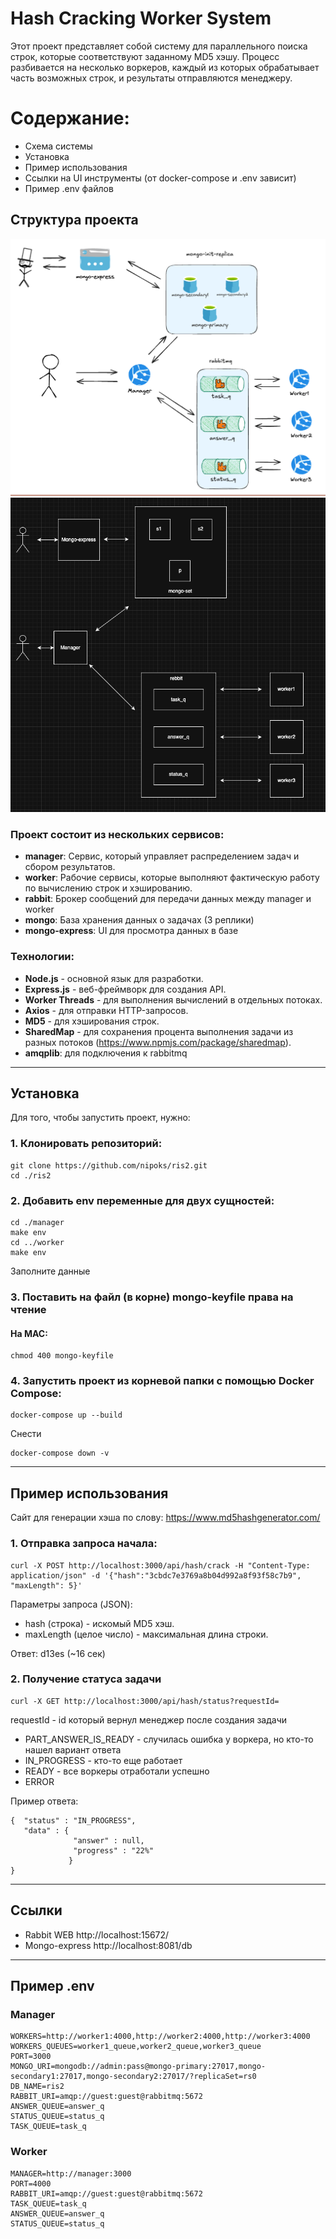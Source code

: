 # Hash Cracking Worker System

Этот проект представляет собой систему для параллельного поиска строк, которые соответствуют заданному MD5 хэшу. Процесс разбивается на несколько воркеров, каждый из которых обрабатывает часть возможных строк, и результаты отправляются менеджеру.

# Содержание:
- Схема системы
- Установка
- Пример использования
- Ссылки на UI инструменты (от docker-compose и .env зависит)
- Пример .env файлов

## Структура проекта
![img.png](img/img.png)
![img.png](img/img_2.png)

### Проект состоит из нескольких сервисов:

- **manager**: Сервис, который управляет распределением задач и сбором результатов.
- **worker**: Рабочие сервисы, которые выполняют фактическую работу по вычислению строк и хэшированию.
- **rabbit**: Брокер сообщений для передачи данных между manager и worker
- **mongo**: База хранения данных о задачах (3 реплики)
- **mongo-express**: UI для просмотра данных в базе 


### Технологии:
- **Node.js** - основной язык для разработки.
- **Express.js** - веб-фреймворк для создания API.
- **Worker Threads** - для выполнения вычислений в отдельных потоках.
- **Axios** - для отправки HTTP-запросов.
- **MD5** - для хэширования строк.
- **SharedMap** - для сохранения процента выполнения задачи из разных потоков (https://www.npmjs.com/package/sharedmap).
- **amqplib**: для подключения к rabbitmq

___

## Установка

Для того, чтобы запустить проект, нужно:

### 1. Клонировать репозиторий:
```
git clone https://github.com/nipoks/ris2.git
cd ./ris2
```
### 2. Добавить env переменные для двух сущностей:

```
cd ./manager
make env
cd ../worker
make env
```
Заполните данные
### 3. Поставить на файл (в корне) mongo-keyfile права на чтение 
#### На MAC:
```
chmod 400 mongo-keyfile
```
### 4. Запустить проект из корневой папки с помощью Docker Compose:
```
docker-compose up --build
```
Снести
```
docker-compose down -v
```
___
## Пример использования
Сайт для генерации хэша по слову: https://www.md5hashgenerator.com/
### 1. Отправка запроса начала:
```
curl -X POST http://localhost:3000/api/hash/crack -H "Content-Type: application/json" -d '{"hash":"3cbdc7e3769a8b04d992a8f93f58c7b9", "maxLength": 5}'
```
Параметры запроса (JSON):

* hash (строка) - искомый MD5 хэш.
* maxLength (целое число) - максимальная длина строки.

Ответ: d13es (~16 сек)

### 2. Получение статуса задачи
```
curl -X GET http://localhost:3000/api/hash/status?requestId=
```
requestId - id который вернул менеджер после создания задачи
* PART_ANSWER_IS_READY - случилась ошибка у воркера, но кто-то нашел вариант ответа
* IN_PROGRESS - кто-то еще работает
* READY - все воркеры отработали успешно
* ERROR
  
Пример ответа:
```
{  "status" : "IN_PROGRESS",
   "data" : {
              "answer" : null,
              "progress" : "22%"
             }
}
```
___ 
## Ссылки
- Rabbit WEB http://localhost:15672/
- Mongo-express http://localhost:8081/db
---
## Пример .env
### Manager
```
WORKERS=http://worker1:4000,http://worker2:4000,http://worker3:4000
WORKERS_QUEUES=worker1_queue,worker2_queue,worker3_queue
PORT=3000
MONGO_URI=mongodb://admin:pass@mongo-primary:27017,mongo-secondary1:27017,mongo-secondary2:27017/?replicaSet=rs0
DB_NAME=ris2
RABBIT_URI=amqp://guest:guest@rabbitmq:5672
ANSWER_QUEUE=answer_q
STATUS_QUEUE=status_q
TASK_QUEUE=task_q
```
### Worker
```
MANAGER=http://manager:3000
PORT=4000
RABBIT_URI=amqp://guest:guest@rabbitmq:5672
TASK_QUEUE=task_q
ANSWER_QUEUE=answer_q
STATUS_QUEUE=status_q
```